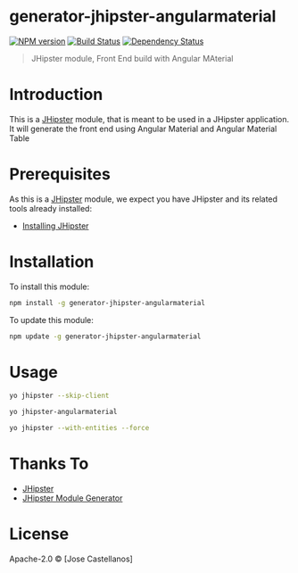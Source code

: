 # generator-jhipster-angularmaterial
[![NPM version][npm-image]][npm-url] [![Build Status][travis-image]][travis-url] [![Dependency Status][daviddm-image]][daviddm-url]
> JHipster module, Front End build with Angular MAterial

# Introduction

This is a [JHipster](http://jhipster.github.io/) module, that is meant to be used in a JHipster application.
It will generate the front end using Angular Material and Angular Material Table

# Prerequisites

As this is a [JHipster](http://jhipster.github.io/) module, we expect you have JHipster and its related tools already installed:

- [Installing JHipster](https://jhipster.github.io/installation.html)

# Installation

To install this module:

```bash
npm install -g generator-jhipster-angularmaterial
```

To update this module:
```bash
npm update -g generator-jhipster-angularmaterial
```

# Usage
```bash
yo jhipster --skip-client

yo jhipster-angularmaterial

yo jhipster --with-entities --force
```


# Thanks To

- [JHipster](https://github.com/jhipster/generator-jhipster)
- [JHipster Module Generator](https://github.com/jhipster/generator-jhipster-module)

# License

Apache-2.0 © [Jose Castellanos]

[npm-image]: https://img.shields.io/npm/v/generator-jhipster-angularmaterial.svg
[npm-url]: https://npmjs.org/package/generator-jhipster-angularmaterial
[travis-image]: https://travis-ci.org/matlock08/generator-jhipster-angularmaterial.svg?branch=master
[travis-url]: https://travis-ci.org/matlock08/generator-jhipster-angularmaterial
[daviddm-image]: https://david-dm.org/matlock08/generator-jhipster-angularmaterial.svg?theme=shields.io
[daviddm-url]: https://david-dm.org/matlock08/generator-jhipster-module
